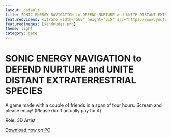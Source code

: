 ```yaml
---
layout: default
title: SONIC ENERGY NAVIGATION to DEFEND NURTURE and UNITE DISTANT EXTRATERRESTRIAL SPECIES
featuredvideos: <iframe width="560" height="315" src="https://www.youtube.com/embed/eYZTTfdI4yY" frameborder="0" allowfullscreen></iframe>
featuredimages: [sendnudes.png]
theme: light
category: game
---
```


# SONIC ENERGY NAVIGATION to DEFEND NURTURE and UNITE DISTANT EXTRATERRESTRIAL SPECIES

A game made with a couple of friends in a span of four hours. Scream and please enjoy! (Please don't actually pay for it)

Role: 3D Artist

[Download now on PC](https://luisvalle.itch.io/sonic-energy-navigation-to-defend-nurture-and-unite-distant-extraterrestrial-species)
